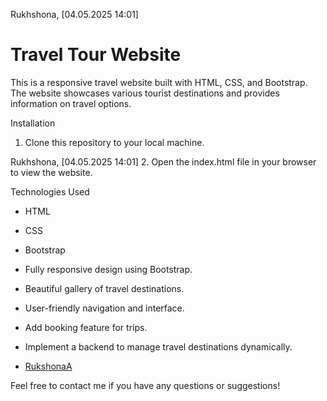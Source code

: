 Rukhshona, [04.05.2025 14:01]
# Travel Tour Website

This is a responsive travel website built with HTML, CSS, and Bootstrap. The website showcases various tourist destinations and provides information on travel options.

 Installation

1. Clone this repository to your local machine.

Rukhshona, [04.05.2025 14:01]
2. Open the index.html file in your browser to view the website.

Technologies Used

- HTML
- CSS
- Bootstrap


- Fully responsive design using Bootstrap.
- Beautiful gallery of travel destinations.
- User-friendly navigation and interface.



- Add booking feature for trips.
- Implement a backend to manage travel destinations dynamically.



- [RukshonaA](https://github.com/RukshonaA)

Feel free to contact me if you have any questions or suggestions!
